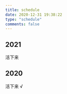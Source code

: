 ```yaml
---
title: schedule
date: 2020-12-31 19:38:22
type: "schedule"
comments: false
---
```


## 2021

活下来

## 2020

活下来 √

